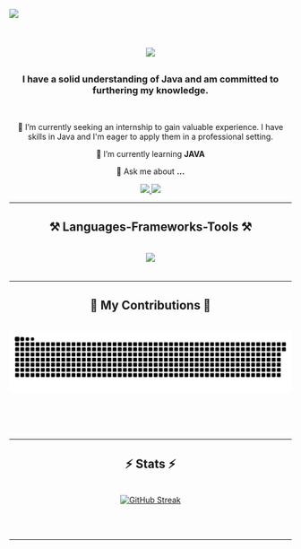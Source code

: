 ![](https://komarev.com/ghpvc/?username=AdiDayat12&color=green&style=flat-square&abbreviated=true)
<h1 align="center">
    <img src="https://readme-typing-svg.herokuapp.com/?font=Righteous&size=35&center=true&vCenter=true&width=500&height=70&duration=4000&lines=Hi+There!+👋;+I'm+Adiiii!;" />
</h1>

<h3 align="center">I have a solid understanding of Java and am committed to furthering my knowledge.</h3>

<br/>

<div align="center">
 
 🔭 I’m currently seeking an internship to gain valuable experience. I have skills in Java and I'm eager to apply them in a professional setting.
 
 🌱 I’m currently learning **JAVA**

💬 Ask me about **...**


 </div>
 
<div align="center"> 
  <a href="mailto:adilinan72@gmail.com">
    <img src="https://img.shields.io/badge/Gmail-333333?style=for-the-badge&logo=gmail&logoColor=green" />
  </a>
    
  <a href="https://www.linkedin.com/in/adi-hidayat-ba40292ba/" target="_blank">
    <img src="https://img.shields.io/badge/LinkedIn-0077B5?style=for-the-badge&logo=linkedin&logoColor=white" target="_blank" />
  </a>
</div>

 <hr/>
 
<h2 align="center">⚒️ Languages-Frameworks-Tools ⚒️</h2>
<br/>
<div align="center">
    <img src="https://skillicons.dev/icons?i=java,idea,spring,html,css,vscode,github,postgres,mysql,javascript" />
</div>

<br/>
<hr/>

<div align="center">
  <h2>🐍 My Contributions 🐍</h2>
  <br>
  <img alt="snake eating my contributions" src="https://raw.githubusercontent.com/AdiDayat12/AdiDayat12/output/github-contribution-grid-snake.svg" />
  
  <br/><br/><br/>
</div>

<hr/>

<h2 align="center">⚡ Stats ⚡</h2>
<br>
<div align=center>
  <a href="https://git.io/streak-stats"><img src="https://streak-stats.demolab.com?user=AdiDayat12&theme=shadow-green&card_width=498" alt="GitHub Streak" /></a>
</div>

<br/><br/>

<hr/>

<br/>

